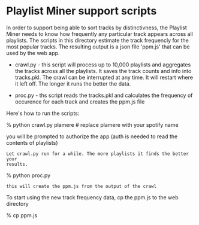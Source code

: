 # Playlist Miner support scripts

In order to support being able to sort tracks by distinctivness, the Playlist
Miner needs to know how frequently any particular track appears across all
playlists.  The scripts in this directory estimate the track frequencly for the
most popular tracks. The resulting output is a json file 'ppm.js' that can be
used by the web app. 

 - crawl.py - this script will process up to 10,000 playlists and aggregates the
   tracks across all the playlists. It saves the track counts and info into
   tracks.pkl. The crawl can be interrupted at any time. It will restart where
   it left off. The longer it runs the better the data.

 - proc.py - ths script reads the tracks.pkl and calculates the frequency of
   occurence for each track and creates the ppm.js file

Here's how to run the scripts:

% python crawl.py plamere  # replace plamere with your spotify name

  you will be prompted to authorize the app (auth is needed to read
  the contents of playlists)

    Let crawl.py run for a while. The more playlists it finds the better your
    results. 

% python proc.py 

    this will create the ppm.js from the output of the crawl

To start using the new track frequency data, cp the ppm.js to the web directory

% cp ppm.js



